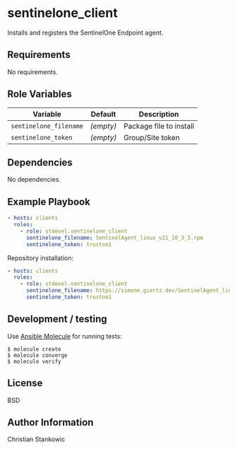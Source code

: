 # sentinelone_client

Installs and registers the SentinelOne Endpoint agent.

## Requirements

No requirements.

## Role Variables

| Variable | Default | Description |
| -------- | ------- | ----------- |
| `sentinelone_filename` | *(empty)* | Package file to install |
| `sentinelone_token` | *(empty)* | Group/Site token |

## Dependencies

No dependencies.

## Example Playbook

```yml
- hosts: clients
  roles:
    - role: stdevel.sentinelone_client
      sentinelone_filename: SentinelAgent_linux_v21_10_3_3.rpm
      sentinelone_token: trustno1
```

Repository installation:

```yml
- hosts: clients
  roles:
    - role: stdevel.sentinelone_client
      sentinelone_filename: https://simone.giertz.dev/SentinelAgent_linux_v13_37.deb
      sentinelone_token: trustno1
```

## Development / testing

Use [Ansible Molecule](https://molecule.readthedocs.io/en/latest/index.html) for running tests:

```shell
$ molecule create
$ molecule converge
$ molecule verify
```

## License

BSD

## Author Information

Christian Stankowic
